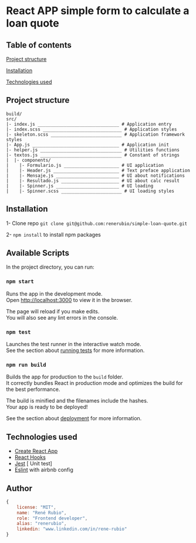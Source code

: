 # React APP simple form to calculate a loan quote

## Table of contents

[Project structure](#project-structure)

[Installation](#installation)

[Technologies used](#technologies-used)


## Project structure

```
build/
src/
|- index.js _______________________________ # Application entry
|- index.scss ______________________________ # Application styles
|- skeleton.scss ___________________________ # Application framework styles
|- App.js _________________________________ # Application init
|- helper.js _______________________________ # Utilities functions
|- textos.js _______________________________ # Constant of strings
|  |- components/
|    |- Formulario.js _____________________ # UI application
|    |- Header.js _________________________ # Text preface application
|    |- Mensaje.js ________________________ # UI about notifications
|    |- Resultado.js ______________________ # UI about calc result
|    |- Spinner.js ________________________ # UI loading
|    |- Spinner.scss _______________________ # UI loading styles

```

## Installation

1- Clone repo `git clone git@github.com:renerubio/simple-loan-quote.git`

2- `npm install` to install npm packages


## Available Scripts

In the project directory, you can run:

### `npm start`

Runs the app in the development mode.\
Open [http://localhost:3000](http://localhost:3000) to view it in the browser.

The page will reload if you make edits.\
You will also see any lint errors in the console.

### `npm test`

Launches the test runner in the interactive watch mode.\
See the section about [running tests](https://facebook.github.io/create-react-app/docs/running-tests) for more information.

### `npm run build`

Builds the app for production to the `build` folder.\
It correctly bundles React in production mode and optimizes the build for the best performance.

The build is minified and the filenames include the hashes.\
Your app is ready to be deployed!

See the section about [deployment](https://facebook.github.io/create-react-app/docs/deployment) for more information.

## Technologies used

- [Create React App](https://github.com/facebook/create-react-app)
- [React Hooks](https://github.com/facebook/react)
- [Jest](https://github.com/facebook/jest) [ Unit test]
- [Eslint](https://github.com/eslint/eslint/) with airbnb config

## Author
```js
{
	license: "MIT",
	name: "René Rubio",
	role: "Frontend developer",
	alias: "renerubio",	
	linkedin: "www.linkedin.com/in/rene-rubio"
}
```